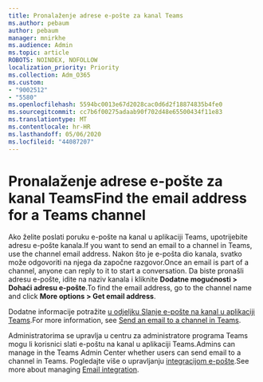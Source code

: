 ```yaml
---
title: Pronalaženje adrese e-pošte za kanal Teams
ms.author: pebaum
author: pebaum
manager: mnirkhe
ms.audience: Admin
ms.topic: article
ROBOTS: NOINDEX, NOFOLLOW
localization_priority: Priority
ms.collection: Adm_O365
ms.custom:
- "9002512"
- "5580"
ms.openlocfilehash: 5594bc0013e67d2028cac0d6d2f18874835b4fe0
ms.sourcegitcommit: cc7b6f00275adaab90f702d48e65500434f11e83
ms.translationtype: MT
ms.contentlocale: hr-HR
ms.lasthandoff: 05/06/2020
ms.locfileid: "44087207"
---
```

# <a name="find-the-email-address-for-a-teams-channel"></a><span data-ttu-id="10702-102">Pronalaženje adrese e-pošte za kanal Teams</span><span class="sxs-lookup"><span data-stu-id="10702-102">Find the email address for a Teams channel</span></span>

<span data-ttu-id="10702-103">Ako želite poslati poruku e-pošte na kanal u aplikaciji Teams, upotrijebite adresu e-pošte kanala.</span><span class="sxs-lookup"><span data-stu-id="10702-103">If you want to send an email to a channel in Teams, use the channel email address.</span></span> <span data-ttu-id="10702-104">Nakon što je e-pošta dio kanala, svatko može odgovoriti na njega da započne razgovor.</span><span class="sxs-lookup"><span data-stu-id="10702-104">Once an email is part of a channel, anyone can reply to it to start a conversation.</span></span> <span data-ttu-id="10702-105">Da biste pronašli adresu e-pošte, idite na naziv kanala i kliknite **Dodatne mogućnosti > Dohaći adresu e-pošte**.</span><span class="sxs-lookup"><span data-stu-id="10702-105">To find the email address, go to the channel name and click **More options > Get email address**.</span></span>

<span data-ttu-id="10702-106">Dodatne informacije potražite [u odjeljku Slanje e-pošte na kanal u aplikaciji Teams](https://support.office.com/article/send-an-email-to-a-channel-in-teams-d91db004-d9d7-4a47-82e6-fb1b16dfd51e).</span><span class="sxs-lookup"><span data-stu-id="10702-106">For more information, see [Send an email to a channel in Teams](https://support.office.com/article/send-an-email-to-a-channel-in-teams-d91db004-d9d7-4a47-82e6-fb1b16dfd51e).</span></span>

<span data-ttu-id="10702-107">Administratorima se upravlja u centru za administratore programa Teams mogu li korisnici slati e-poštu na kanal u aplikaciji Teams.</span><span class="sxs-lookup"><span data-stu-id="10702-107">Admins can manage in the Teams Admin Center whether users can send email to a channel in Teams.</span></span> <span data-ttu-id="10702-108">Pogledajte više o upravljanju [integracijom e-pošte](https://docs.microsoft.com/microsoftteams/enable-features-office-365#email-integration).</span><span class="sxs-lookup"><span data-stu-id="10702-108">See more about managing [Email integration](https://docs.microsoft.com/microsoftteams/enable-features-office-365#email-integration).</span></span>
